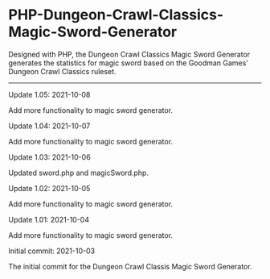 # PHP-Dungeon-Crawl-Classics-Magic-Sword-Generator
Designed with PHP, the Dungeon Crawl Classics Magic Sword Generator generates the statistics for magic sword based on the Goodman Games’ Dungeon Crawl Classics ruleset.


------------------



Update 1.05: 2021-10-08

Add more functionality to magic sword generator.


Update 1.04: 2021-10-07

Add more functionality to magic sword generator.


Update 1.03: 2021-10-06

Updated sword.php and magicSword.php.


Update 1.02: 2021-10-05

Add more functionality to magic sword generator.


Update 1.01: 2021-10-04

Add more functionality to magic sword generator.


Initial commit: 2021-10-03

The initial commit for the Dungeon Crawl Classis Magic Sword Generator.
